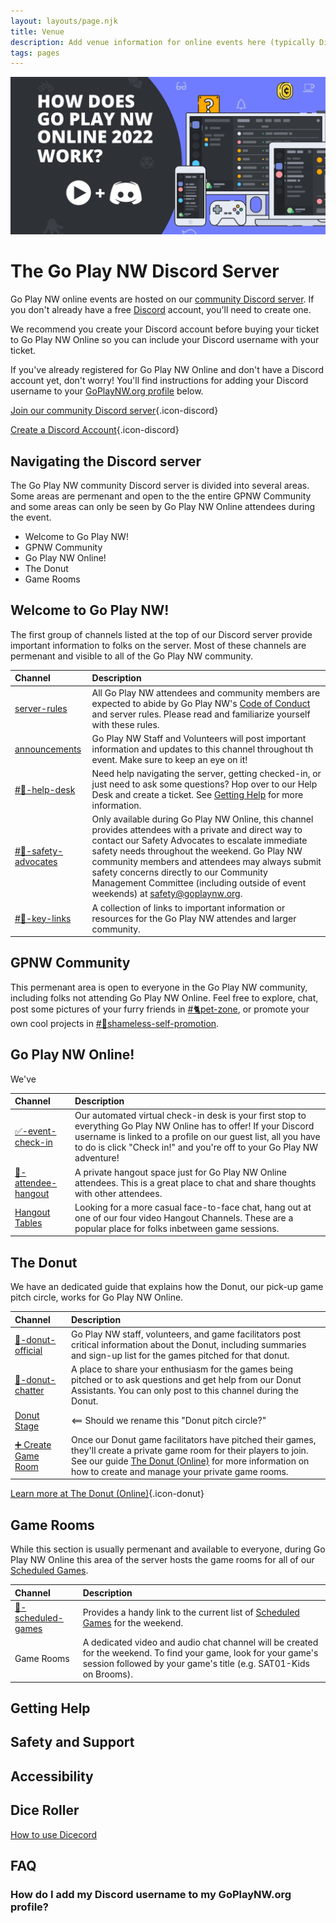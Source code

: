 ```yaml
---
layout: layouts/page.njk
title: Venue
description: Add venue information for online events here (typically Discord.)
tags: pages
---
```

![Image](/images/gpnw-is-online.png)

# The Go Play NW Discord Server
Go Play NW online events are hosted on our [community Discord server](https://discord.gg/AqhayGFexQ). If you don't already have a free [Discord](https://discord.com/register) account, you'll need to create one.

We recommend you create your Discord account before buying your ticket to Go Play NW Online so you can include your Discord username with your ticket. 

If you've already registered for Go Play NW Online and don't have a Discord account yet, don't worry! You'll find instructions for adding your Discord username to your [GoPlayNW.org profile](#how-do-i-add-my-discord-username-to-my-goplaynworg-profile) below.

[Join our community Discord server](https://discord.gg/AqhayGFexQ){.icon-discord}

[Create a Discord Account](https://discord.com/register){.icon-discord}

## Navigating the Discord server
The Go Play NW community Discord server is divided into several areas. Some areas are permenant and open to the the entire GPNW Community and some areas can only be seen by Go Play NW Online attendees during the event.

* Welcome to Go Play NW!
* GPNW Community
* Go Play NW Online!
* The Donut
* Game Rooms

## Welcome to Go Play NW!
The first group of channels listed at the top of our Discord server provide important information to folks on the server. Most of these channels are permenant and visible to all of the Go Play NW community.

| Channel | Description |
|:------- |:-----|
|[server-rules](https://discord.com/channels/432927690543202313/987272514772287608)|All Go Play NW attendees and community members are expected to abide by Go Play NW's [Code of Conduct](http://localhost:8080/code-of-conduct) and server rules. Please read and familiarize yourself with these rules.|
|[announcements](https://discord.com/channels/432927690543202313/578249851238612992)|Go Play NW Staff and Volunteers will post important information and updates to this channel throughout th event. Make sure to keep an eye on it!|
|[#🎫-help-desk](https://discord.com/channels/432927690543202313/1002655636208767027)|Need help navigating the server, getting checked-in, or just need to ask some questions? Hop over to our Help Desk and create a ticket. See [Getting Help]() for more information.|
|[#🚨-safety-advocates](https://discord.com/channels/432927690543202313/1002636868376080404)|Only available during Go Play NW Online, this channel provides attendees with a private and direct way to contact our Safety Advocates to escalate immediate safety needs throughout the weekend. Go Play NW community members and attendees may always submit safety concerns directly to our Community Management Committee (including outside of event weekends) at safety@goplaynw.org.|
|[#🔗-key-links](https://discord.com/channels/432927690543202313/987408361727340554)|A collection of links to important information or resources for the Go Play NW attendes and larger community.|

## GPNW Community
This permenant area is open to everyone in the Go Play NW community, including folks not attending Go Play NW Online. Feel free to explore, chat, post some pictures of your furry friends in [#🐈pet-zone](https://discord.com/channels/432927690543202313/1002650821281984574), or promote your own cool projects in [#💫shameless-self-promotion](https://discord.com/channels/432927690543202313/987629582398160996).

## Go Play NW Online!
We've 

| Channel | Description |
|:------- |:-----|
|[✅-event-check-in](https://discord.com/channels/432927690543202313/1002635078951784560)|Our automated virtual check-in desk is your first stop to everything Go Play NW Online has to offer! If your Discord username is linked to a profile on our guest list, all you have to do is click "Check in!" and you're off to your Go Play NW adventure!|
|[🎉-attendee-hangout](https://discord.com/channels/432927690543202313/1002635269515780117)|A private hangout space just for Go Play NW Online attendees. This is a great place to chat and share thoughts with other attendees.|
|[Hangout Tables](https://discord.com/channels/432927690543202313/1014258090285211648)|Looking for a more casual face-to-face chat, hang out at one of our four video Hangout Channels. These are a popular place for folks inbetween game sessions.|

## The Donut
We have an dedicated guide that explains how the Donut, our pick-up game pitch circle, works for Go Play NW Online.

| Channel | Description |
|:------- |:-----|
|[🍩-donut-official](https://discord.com/channels/432927690543202313/1014257716925038633)|Go Play NW staff, volunteers, and game facilitators post critical information about the Donut, including summaries and sign-up list for the games pitched for that donut.|
|[💬-donut-chatter](https://discord.com/channels/432927690543202313/1014257770020733049)| A place to share your enthusiasm for the games being pitched or to ask questions and get help from our Donut Assistants. You can only post to this channel during the Donut.|
|[Donut Stage](https://discord.com/channels/432927690543202313/1014258413674434630)|<== Should we rename this "Donut pitch circle?"|
|[➕ Create Game Room](https://discord.com/channels/432927690543202313/1017686071909294090)|Once our Donut game facilitators have pitched their games, they'll create a private game room for their players to join. See our guide [The Donut (Online)](/the-donut-online) for more information on how to create and manage your private game rooms.|

[Learn more at The Donut (Online)](/the-donut-online){.icon-donut}

## Game Rooms
While this section is usually permenant and available to everyone, during Go Play NW Online this area of the server hosts the game rooms for all of our [Scheduled Games](/events).

| Channel | Description |
|:------- |:-----|
|[📅-scheduled-games]()|Provides a handy link to the current list of [Scheduled Games](/events) for the weekend.|
|Game Rooms|A dedicated video and audio chat channel will be created for the weekend. To find your game, look for your game's session followed by your game's title (e.g. SAT01-Kids on Brooms).|

## Getting Help
## Safety and Support
## Accessibility
## Dice Roller
[How to use Dicecord](/how-to-use-dicecord/)
## FAQ
### How do I add my Discord username to my GoPlayNW.org profile?